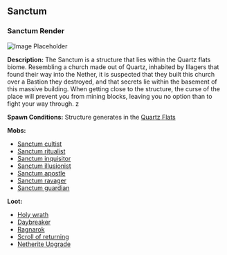 ﻿## Sanctum

### Sanctum Render
![Image Placeholder](https://static.miraheze.org/stardustlabswiki/c/c7/Sanctum.png)

**Description:**
The Sanctum is a structure that lies within the Quartz flats biome. Resembling a church made out of Quartz, inhabited by Illagers that found their way into the Nether, it is suspected that they built this church over a Bastion they destroyed, and that secrets lie within the basement of this massive building. When getting close to the structure, the curse of the place will prevent you from mining blocks, leaving you no option than to fight your way through. z

**Spawn Conditions:**
Structure generates in the [Quartz Flats](quartzflats)

**Mobs:**
- [Sanctum cultist](sanctumcultist)
- [Sanctum ritualist](sanctumritualist)
- [Sanctum inquisitor](sanctuminquisitor)
- [Sanctum illusionist](sanctumillusionist)
- [Sanctum apostle](sanctumapostle)
- [Sanctum ravager](sanctumravager)
- [Sanctum guardian](sanctumguardian)

**Loot:**
- [Holy wrath](holywrath)
- [Daybreaker](daybreaker)
- [Ragnarok](ragnarok)
- [Scroll of returning](scrollofreturning)
- [Netherite Upgrade](netheriteupgrade) 
